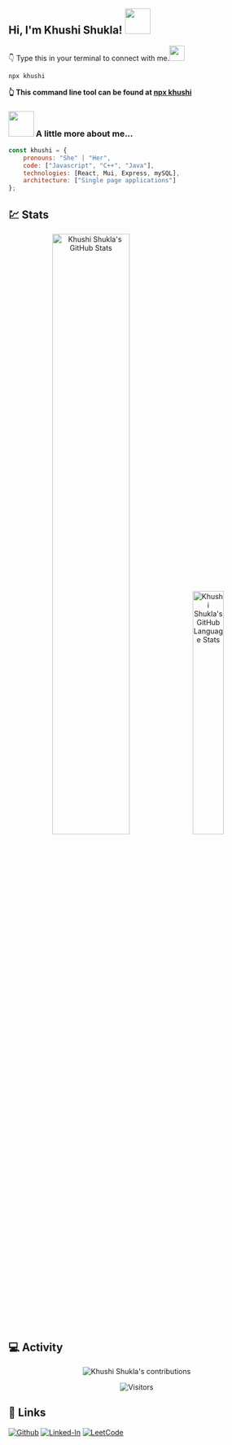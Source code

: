 <!--### Hi there 👋-->

<h2> Hi, I'm Khushi Shukla! <img src="https://media.giphy.com/media/mGcNjsfWAjY5AEZNw6/giphy.gif" width="50"></h2>

👇 Type this in your terminal to connect with me.</a><img src="https://media.giphy.com/media/WUlplcMpOCEmTGBtBW/giphy.gif" width="30"> 

```bash
npx khushi
```
**👆 This command line tool can be found at [npx khushi](https://github.com/Khushi-Shukla/npx-khushi)**

<!-- <img align='right' src="https://media.giphy.com/media/ieyl9zmCjO4b4t6qoY/giphy.gif" width="80" />  -->
<!-- <img align='center' src='https://media.istockphoto.com/vectors/tech-industry-young-female-web-developer-writing-a-code-on-a-desktop-vector-id1181555596?k=20&m=1181555596&s=170667a&w=0&h=eC5mMyC_a2T6wifN2KDIwazAq50DTtrVkA4aM9j3l2o=' width='400' /> -->


### <img src="https://media.giphy.com/media/VgCDAzcKvsR6OM0uWg/giphy.gif" width="50"> A little more about me...  

```javascript
const khushi = {
    pronouns: "She" | "Her",
    code: ["Javascript", "C++", "Java"],
    technologies: [React, Mui, Express, mySQL],
    architecture: ["Single page applications"]
};
```

## :chart: Stats

<div align="center">
  <img width="55%" src="https://github-readme-stats.vercel.app/api?username=khushi-shukla&show_icons=true&hide_border=false&count_private=true&theme=react" alt="Khushi Shukla's GitHub Stats">
  <img width="35%" src="https://github-readme-stats.vercel.app/api/top-langs/?username=khushi-shukla&show_icons=true&hide_border=false&langs_count=10&layout=compact&theme=react" alt="Khushi Shukla's GitHub Language Stats">
</div>

## :computer: Activity

<p align="center">
  <img src="https://github-readme-streak-stats.herokuapp.com/?user=Khushi-Shukla&theme=buefy" alt="Khushi Shukla's contributions"/>
</p>

<div align="center">
<img src="https://visitor-badge.laobi.icu/badge?page_id=khushi-shukla" alt=" Visitors ">
</div>

## :link: Links
[![Github](https://img.shields.io/badge/GitHub-000000?style=for-the-badge&logo=GitHub&logoColor=white)](https://github.com/Khushi-Shukla)
[![Linked-In](https://img.shields.io/badge/Linked_In-0077B5?style=for-the-badge&logo=LinkedIn&logoColor=white)](https://www.linkedin.com/in/khushishukla/)
[![LeetCode](https://img.shields.io/badge/LeetCode-000000?style=for-the-badge&logo=LeetCode&logoColor=#d16c06)](https://leetcode.com/khu_shi/)

<!--
**Khushi-Shukla/khushi-shukla** is a ✨ _special_ ✨ repository because its `README.md` (this file) appears on your GitHub profile.

Here are some ideas to get you started:

- 🔭 I’m currently working on ...
- 🌱 I’m currently learning ...
- 👯 I’m looking to collaborate on ...
- 🤔 I’m looking for help with ...
- 💬 Ask me about ...
- 📫 How to reach me: ...
- 😄 Pronouns: ...
- ⚡ Fun fact: ...
-->

